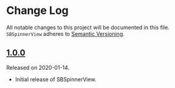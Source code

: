 # Change Log
All notable changes to this project will be documented in this file.
`SBSpinnerView` adheres to [Semantic Versioning](https://semver.org/).

## [1.0.0](https://github.com/smbhuin/SBSpinnerView/releases/tag/1.0.0)
Released on 2020-01-14.

- Initial release of SBSpinnerView.
